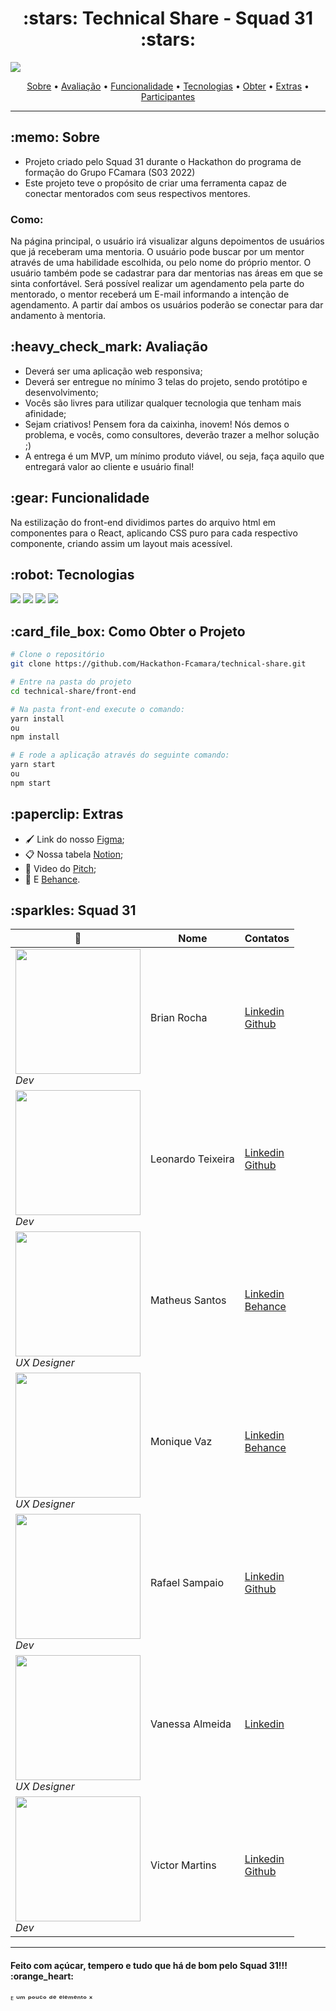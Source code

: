 <h1 align="center"> :stars: Technical Share - Squad 31 :stars: </h1>

<img src="images/Capa.jpg">

<p align="center">
	<a href="#sobre">Sobre</a> • 
	<a href="#avaliação">Avaliação</a> • 
	<a href="#funcionalidade">Funcionalidade</a> • 
	<a href="#tecnologias">Tecnologias</a> • 
	<a href="#obter">Obter</a> • 
	<a href="#extra">Extras</a> • 
	<a href="#squad">Participantes</a>
</p>

<hr>

<h2 id="sobre"> :memo: Sobre</h2>

- Projeto criado pelo Squad 31 durante o Hackathon do programa de formação do Grupo FCamara (S03 2022)
- Este projeto teve o propósito de criar uma ferramenta capaz de conectar mentorados com seus respectivos mentores.
<h3>Como:</h3>
<p>Na página principal, o usuário irá visualizar alguns depoimentos de usuários que já receberam uma mentoria. O usuário pode buscar por um mentor através de uma habilidade escolhida, ou pelo nome do próprio mentor.
O usuário também pode se cadastrar para dar mentorias nas áreas em que se sinta confortável.
Será possível realizar um agendamento pela parte do mentorado, o mentor receberá um E-mail informando a intenção de agendamento. A partir daí ambos os usuários poderão se conectar para dar andamento à mentoria.</p>

<h2 id="avaliação"> :heavy_check_mark: Avaliação</h2>

- Deverá ser uma aplicação web responsiva;
- Deverá ser entregue no mínimo 3 telas do projeto, sendo protótipo e desenvolvimento;
- Vocês são livres para utilizar qualquer tecnologia que tenham mais afinidade;
- Sejam criativos! Pensem fora da caixinha, inovem! Nós demos o problema, e vocês, como consultores, deverão trazer a melhor solução ;)
- A entrega é um MVP, um mínimo produto viável, ou seja, faça aquilo que entregará valor ao cliente e usuário final!

<h2 id="funcionalidade"> :gear: Funcionalidade </h2>

<p>Na estilização do front-end dividimos partes do arquivo html em componentes para o React, aplicando CSS puro para cada respectivo componente, criando assim um layout mais acessível.</p>

<h2 id="tecnologias"> :robot: Tecnologias </h2>


<a href="https://developer.mozilla.org/en-US/docs/Glossary/HTML" target="_blank"><img src="https://img.shields.io/badge/-HTML-0d1017"/></a> <a href="https://developer.mozilla.org/en-US/docs/Web/CSS"><img src="https://img.shields.io/badge/-CSS-0d1017"/></a> </a> <a href="https://www.javascript.com/"><img  src="https://img.shields.io/badge/-JavaScript-0d1017"/></a> <a href="https://pt-br.reactjs.org/"><img src="https://img.shields.io/badge/-ReactJS-0d1017"/></a>

<h2 id="obter"> :card_file_box: Como Obter o Projeto</h2>

```bash
# Clone o repositório
git clone https://github.com/Hackathon-Fcamara/technical-share.git

# Entre na pasta do projeto
cd technical-share/front-end

# Na pasta front-end execute o comando:
yarn install
ou
npm install

# E rode a aplicação através do seguinte comando:
yarn start
ou
npm start
```

<h2 id="extra"> :paperclip: Extras </h2>

- :paintbrush: Link do nosso <a href="https://www.figma.com/file/cm19a1XPH4gpuMTbM1nFoN/Technical-Share---UI?node-id=10%3A2">Figma</a>;
- :clipboard: Nossa tabela <a href="https://certain-red-016.notion.site/Sala-de-Controle-Squad-31-d67c6c99e26f47399aff2116ab1ea82b">Notion</a>;
- :movie_camera: Video do <a href="https://youtu.be/s6xO_Rq9eMw">Pitch</a>;
- :scroll: E <a href="https://www.behance.net/gallery/141699911/FCamara-Hackathon-S03-Technical-Share">Behance</a>.


<h2 id="squad"> :sparkles: Squad 31 </h2>

| :camera_flash:                                              | Nome              | Contatos                                                                                                                            |
| ----------------------------------------------------------- | ----------------- | ----------------------------------------------------------------------------------------------------------------------------------- |
| <img src="images/Brian.jpg" width="200"><br>_Dev_           | Brian Rocha       | <a href="https://www.linkedin.com/in/brian-rocha-897220237">Linkedin</a><br><a href="https://github.com/BobtheCoder-jpg">Github</a>|
| <img src="images/Leonardo.jpg" width="200"><br>_Dev_        | Leonardo Teixeira |                                                                                         <a href="https://www.linkedin.com/in/leotx/ ">Linkedin</a><br><a href="https://github.com/leottx">Github</a>                                               |
| <img src="images/Matheus.png" width="200"><br>_UX Designer_ | Matheus Santos    | <a href="https://www.linkedin.com/in/matheussantos081194/">Linkedin</a><br><a href="https://www.behance.net/mathsnts">Behance</a>    |                                                                                                                                     |
| <img src="images/Monique.jpg" width="200"><br>_UX Designer_ | Monique Vaz       | <a href="https://www.linkedin.com/in/monique-vaz-081b8016a">Linkedin</a><br><a href="https://www.behance.net/moniquecardoso1">Behance</a>                                                            |
| <img src="images/rafa.jpg" width="200"><br>_Dev_        | Rafael Sampaio        | <a href="https://www.linkedin.com/in/rafael-sampaio-de-oliveira-49b317210/">Linkedin</a><br><a href="https://github.com/Samppaio">Github</a>                                                                                                                                    |
| <img src="images/vanessa.jpg" width="200"><br>_UX Designer_ | Vanessa Almeida   | <a href="https://www.linkedin.com/in/vanessaalmartins/">Linkedin</a>                                                                                                                                    |
| <img src="images/Victor.jpg" width="200"><br>_Dev_          | Victor Martins    | <a href="https://www.linkedin.com/in/victorm-reis/">Linkedin</a><br><a href="https://github.com/victormreis">Github</a>              |

<hr>

<h4>Feito com açúcar, tempero e tudo que há de bom pelo Squad 31!!! :orange_heart:</h4>
<p>ᴱ ᵘᵐ ᵖᵒᵘᶜᵒ ᵈᵉ ᵉˡᵉᵐᵉⁿᵗᵒ ˣ</p>
